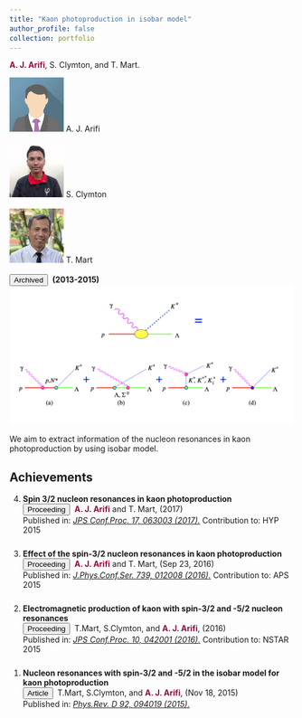 ```yaml
---
title: "Kaon photoproduction in isobar model"
author_profile: false
collection: portfolio
---
```


<b style="color:#900C3F"> A. J. Arifi</b>, S. Clymton, and T. Mart.<br> 
<div class="chip">
  <img src="/images/avatar1.png" alt="Person" width="96" height="96">
 	A. J. Arifi
</div> &nbsp;
<div class="chip">
  <img src="/images/avatar_c1.png" alt="Person" width="96" height="96">
 	S. Clymton
</div> &nbsp;
<div class="chip">
  <img src="/images/avatar_p1.png" alt="Person" width="96" height="96">
 	T. Mart
</div>
<br>
<button class="btn--article-black">Archived</button>&nbsp; <strong>(2013-2015)</strong> 
<br/><img src='/images/kaon.png' style="width:600px">

We aim to extract information of the nucleon resonances in kaon photoproduction by using isobar model.


<h2> Achievements</h2>

<ol reversed>

   <li style="margin-bottom: 25px;"><b>Spin 3/2 nucleon resonances in kaon photoproduction </b><br> 
      <button class="btn--article-blue">Proceeding</button>&nbsp; <b style="color:#900C3F"> A. J. Arifi</b> and T. Mart, (2017)<br> 
      Published in: <i> <a href="https://journals.jps.jp/doi/10.7566/JPSCP.17.063003">JPS Conf.Proc. 17, 063003 (2017).</a></i> Contribution to: HYP 2015 </li>
  
  <li style="margin-bottom: 25px;"><b>Effect of the spin-3/2 nucleon resonances in kaon photoproduction </b><br> 
      <button class="btn--article-blue">Proceeding</button>&nbsp; <b style="color:#900C3F"> A. J. Arifi</b> and T. Mart, (Sep 23, 2016)<br>
      Published in: <i> <a href="https://iopscience.iop.org/article/10.1088/1742-6596/739/1/012008">J.Phys.Conf.Ser. 739, 012008 (2016).</a></i> Contribution to: APS 2015 </li>  
  
  <li style="margin-bottom: 25px;"><b>Electromagnetic production of kaon with spin-3/2 and -5/2 nucleon resonances </b><br> 
      <button class="btn--article-blue">Proceeding</button>&nbsp; T.Mart, S.Clymton, and <b style="color:#900C3F"> A. J. Arifi</b>, (2016)<br>
      Published in: <i> <a href="https://journals.jps.jp/doi/10.7566/JPSCP.10.042001">JPS Conf.Proc. 10, 042001 (2016).</a></i> Contribution to: NSTAR 2015 </li>
  
  <li><b>Nucleon resonances with spin-3/2 and -5/2 in the isobar model for kaon photoproduction </b>
    <br> 
    <button class="btn--article">Article</button>&nbsp; T.Mart, S.Clymton, and <b style="color:#900C3F"> A. J. Arifi</b>, (Nov 18, 2015)<br>
    Published in: <i> <a href="https://journals.aps.org/prd/abstract/10.1103/PhysRevD.92.094019">Phys.Rev. D 92, 094019 (2015).</a> </i></li>
  
</ol>

